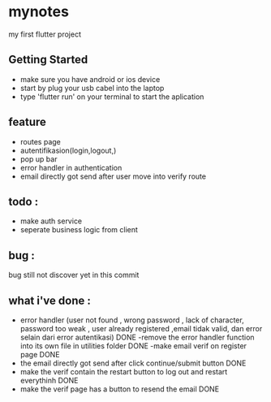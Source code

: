 # mynotes

my first flutter project

## Getting Started
- make sure you have android or ios device
- start by plug your usb cabel into the laptop
- type 'flutter run' on your terminal to start the aplication

## feature 
- routes page
- autentifikasion(login,logout,)
- pop up bar
-  error handler in authentication
- email directly got send after user move into verify route

## todo :
- make auth service
- seperate business logic from client


## bug :
 bug still not discover yet in this commit

## what i've done :
- error handler (user not found , wrong password , lack of character, password too weak , user already registered ,email tidak valid, dan error selain dari error autentikasi) DONE
-remove the error handler function into its own file in utilities folder DONE
-make email verif on register page DONE
- the email directly got send after click continue/submit button DONE
- make the verif contain the restart button to log out and restart everythinh DONE
- make the verif page has a button to resend the email DONE
